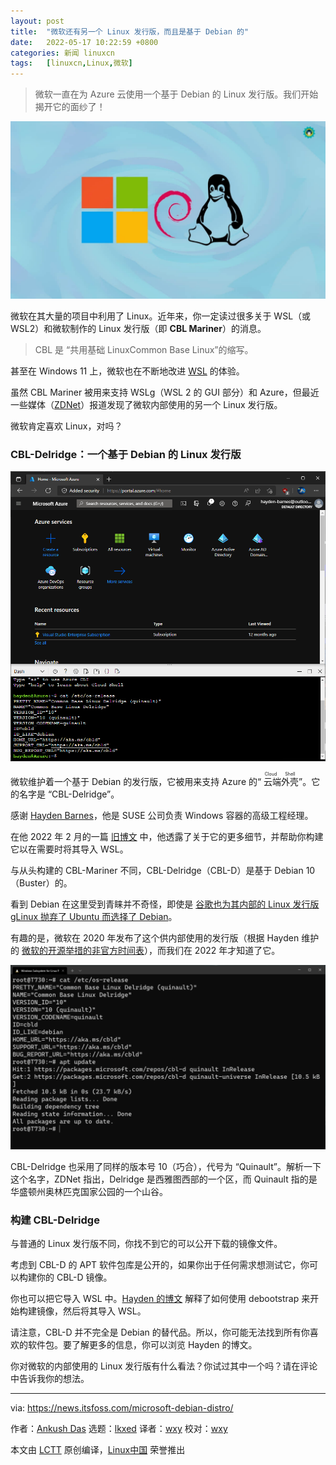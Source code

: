 ```yaml
---
layout: post
title:	"微软还有另一个 Linux 发行版，而且是基于 Debian 的"
date:	2022-05-17 10:22:59 +0800 
categories:	新闻 linuxcn 
tags:	[linuxcn,Linux,微软]
---
```




> 
> 微软一直在为 Azure 云使用一个基于 Debian 的 Linux 发行版。我们开始揭开它的面纱了！
> 
> 
> 


![微软 Debian](/Asserts/Images/album/202205/17/102259n8zk8no33j3qk7gg.jpg)


微软在其大量的项目中利用了 Linux。近年来，你一定读过很多关于 WSL（或 WSL2）和微软制作的 Linux 发行版（即 **CBL Mariner**）的消息。



> 
> CBL 是 “共用基础 LinuxCommon Base Linux”的缩写。
> 
> 
> 


甚至在 Windows 11 上，微软也在不断地改进 [WSL](https://news.itsfoss.com/windows-11-wsl/) 的体验。


虽然 CBL Mariner 被用来支持 WSLg（WSL 2 的 GUI 部分）和 Azure，但最近一些媒体（[ZDNet](https://www.zdnet.com/article/surprise-theres-yet-another-microsoft-linux-distro-cbl-delridge/)）报道发现了微软内部使用的另一个 Linux 发行版。


微软肯定喜欢 Linux，对吗？


### CBL-Delridge：一个基于 Debian 的 Linux 发行版


![](/Asserts/Images/album/202205/17/102300b5usy7ky5y7k276s.png)


微软维护着一个基于 Debian 的发行版，它被用来支持 Azure 的“<ruby> 云端外壳 <rt>  Cloud Shell </rt></ruby>”。它的名字是 “CBL-Delridge”。


感谢 [Hayden Barnes](https://twitter.com/unixterminal)，他是 SUSE 公司负责 Windows 容器的高级工程经理。


在他 2022 年 2 月的一篇 [旧博文](https://boxofcables.dev/building-cbl-d-microsofts-other-linux-distro/) 中，他透露了关于它的更多细节，并帮助你构建它以在需要时将其导入 WSL。


与从头构建的 CBL-Mariner 不同，CBL-Delridge（CBL-D）是基于 Debian 10（Buster）的。


看到 Debian 在这里受到青睐并不奇怪，即使是 [谷歌也为其内部的 Linux 发行版 gLinux 抛弃了 Ubuntu 而选择了 Debian](https://itsfoss.com/goobuntu-glinux-google/)。


有趣的是，微软在 2020 年发布了这个供内部使用的发行版（根据 Hayden 维护的 [微软的开源举措的非官方时间表](https://github.com/sirredbeard/microsoft-opensource)），而我们在 2022 年才知道了它。


![](/Asserts/Images/album/202205/17/102300tc33vtwjn22vo8uj.png)


CBL-Delridge 也采用了同样的版本号 10（巧合），代号为 “Quinault”。解析一下这个名字，ZDNet 指出，Delridge 是西雅图西部的一个区，而 Quinault 指的是华盛顿州奥林匹克国家公园的一个山谷。


### 构建 CBL-Delridge


与普通的 Linux 发行版不同，你找不到它的可以公开下载的镜像文件。


考虑到 CBL-D 的 APT 软件包库是公开的，如果你出于任何需求想测试它，你可以构建你的 CBL-D 镜像。


你也可以把它导入 WSL 中。[Hayden 的博文](https://boxofcables.dev/building-cbl-d-microsofts-other-linux-distro/) 解释了如何使用 debootstrap 来开始构建镜像，然后将其导入 WSL。


请注意，CBL-D 并不完全是 Debian 的替代品。所以，你可能无法找到所有你喜欢的软件包。要了解更多的信息，你可以浏览 Hayden 的博文。


你对微软的内部使用的 Linux 发行版有什么看法？你试过其中一个吗？请在评论中告诉我你的想法。




---


via: <https://news.itsfoss.com/microsoft-debian-distro/>


作者：[Ankush Das](https://news.itsfoss.com/author/ankush/) 选题：[lkxed](https://github.com/lkxed) 译者：[wxy](https://github.com/wxy) 校对：[wxy](https://github.com/wxy)


本文由 [LCTT](https://github.com/LCTT/TranslateProject) 原创编译，[Linux中国](https://linux.cn/) 荣誉推出
